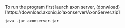To run the program first launch axon server,  (donwload)[https://download.axoniq.io/axonserver/AxonServer.zip] 
```
java -jar axonserver.jar
```